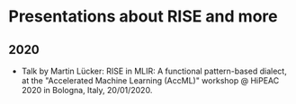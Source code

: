 # Presentations about RISE and more

## 2020
- Talk by Martin Lücker: RISE in MLIR: A functional pattern-based dialect, at the "Accelerated Machine Learning  (AccML)" workshop @ HiPEAC 2020 in Bologna, Italy, 20/01/2020.
